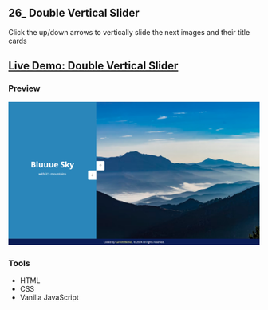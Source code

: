 ## 26_ Double Vertical Slider

Click the up/down arrows to vertically slide the next images and their title cards

## [Live Demo: Double Vertical Slider](https://26-double-vertical-slider-gdbecker.replit.app/)

### Preview

!["HomePage"](./HomePage.png)

### Tools
- HTML
- CSS
- Vanilla JavaScript